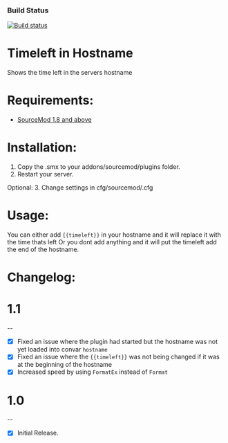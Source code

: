 ### Build Status
[![Build status](https://travis-ci.org/AzaZPPL/Timeleft-in-Hostname.svg?branch=master)](https://travis-ci.org/AzaZPPL/Timeleft-in-Hostname)

# Timeleft in Hostname
Shows the time left in the servers hostname

# Requirements:
* [SourceMod 1.8 and above](http://www.sourcemod.net/downloads.php)

# Installation:
1. Copy the .smx to your addons/sourcemod/plugins folder.
2. Restart your server.

Optional:
3. Change settings in cfg/sourcemod/.cfg

# Usage:
You can either add `{{timeleft}}` in your hostname and it will replace it with the time thats left
Or you dont add anything and it will put the timeleft add the end of the hostname.

# Changelog:

# 1.1
--
- [x] Fixed an issue where the plugin had started but the hostname was not yet loaded into convar `hostname`
- [x] Fixed an issue where the `{{timeleft}}` was not being changed if it was at the beginning of the hostname
- [x] Increased speed by using `FormatEx` instead of `Format`

# 1.0
--
- [x] Initial Release.
